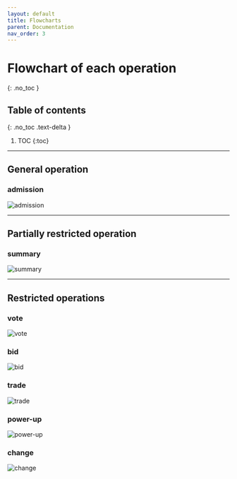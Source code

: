 ```yaml
---
layout: default
title: Flowcharts
parent: Documentation
nav_order: 3
---
```


# Flowchart of each operation
{: .no_toc }

## Table of contents
{: .no_toc .text-delta }

1. TOC
{:toc}

---

## General operation

### admission
![admission](https://github.com/yurigabrich/microgrid-dapp/blob/doc/pseudo-code/imgs/admission.png)

---

## Partially restricted operation

### summary
![summary](https://github.com/yurigabrich/microgrid-dapp/blob/doc/pseudo-code/imgs/summary.png)

---

## Restricted operations

### vote
![vote](https://github.com/yurigabrich/microgrid-dapp/blob/doc/pseudo-code/imgs/vote.png)

### bid
![bid](https://github.com/yurigabrich/microgrid-dapp/blob/doc/pseudo-code/imgs/bid.png)

### trade
![trade](https://github.com/yurigabrich/microgrid-dapp/blob/doc/pseudo-code/imgs/trade.png)

### power-up
![power-up](https://github.com/yurigabrich/microgrid-dapp/blob/doc/pseudo-code/imgs/power-up.png)

### change
![change](https://github.com/yurigabrich/microgrid-dapp/blob/doc/pseudo-code/imgs/change.png)

